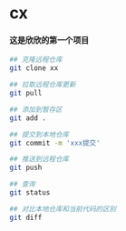 # cx

#### 这是欣欣的第一个项目

```bash
## 克隆远程仓库
git clone xx

## 拉取远程仓库更新
git pull

## 添加到暂存区
git add .

## 提交到本地仓库
git commit -m 'xxx提交'

## 推送到远程仓库
git push

## 查询
git status

## 对比本地仓库和当前代码的区别
git diff
```

